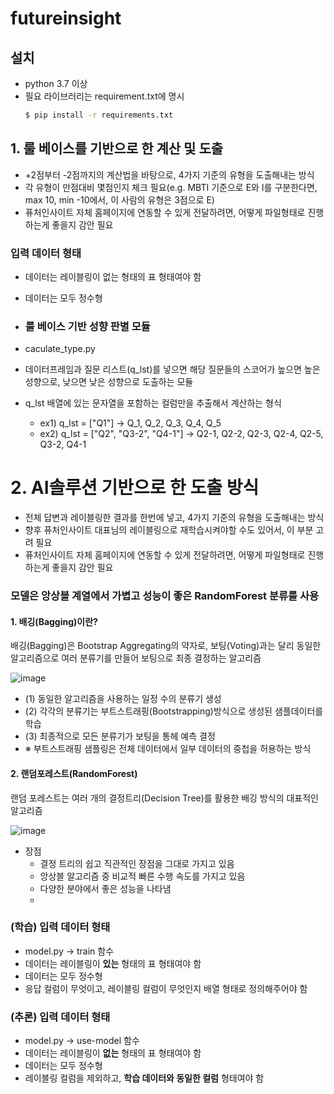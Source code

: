 # futureinsight

## 설치
- python 3.7 이상
- 필요 라이브러리는 requirement.txt에 명시
  ```bash
  $ pip install -r requirements.txt
  ```

## 1. 룰 베이스를 기반으로 한 계산 및 도출
- +2점부터 -2점까지의 계산법을 바탕으로, 4가지 기준의 유형을 도출해내는 방식
- 각 유형이 만점대비 몇점인지 체크 필요(e.g. MBTI 기준으로 E와 I를 구분한다면, max 10, min -10에서, 이 사람의 유형은 3점으로 E)
- 퓨처인사이트 자체 홈페이지에 연동할 수 있게 전달하려면, 어떻게 파일형태로 진행하는게 좋을지 감안 필요

### 입력 데이터 형태
- 데이터는 레이블링이 없는 형태의 표 형태여야 함
- 데이터는 모두 정수형

- ### 룰 베이스 기반 성향 판별 모듈
- caculate_type.py
- 데이터프레임과 질문 리스트(q_lst)를 넣으면 해당 질문들의 스코어가 높으면 높은 성향으로, 낮으면 낮은 성향으로 도출하는 모듈
- q_lst 배열에 있는 문자열을 포함하는 컬럼만을 추출해서 계산하는 형식
    - ex1) q_lst = ["Q1"] -> Q_1, Q_2, Q_3, Q_4, Q_5
    - ex2) q_lst = ["Q2", "Q3-2", "Q4-1"] -> Q2-1, Q2-2, Q2-3, Q2-4, Q2-5, Q3-2, Q4-1
 
# 2. AI솔루션 기반으로 한 도출 방식
- 전체 답변과 레이블링한 결과를 한번에 넣고, 4가지 기준의 유형을 도출해내는 방식
- 향후 퓨처인사이트 대표님의 레이블링으로 재학습시켜야할 수도 있어서, 이 부분 고려 필요
- 퓨처인사이트 자체 홈페이지에 연동할 수 있게 전달하려면, 어떻게 파일형태로 진행하는게 좋을지 감안 필요

### 모델은 앙상블 계열에서 가볍고 성능이 좋은 RandomForest 분류를 사용
#### 1. 배깅(Bagging)이란?
배깅(Bagging)은 Bootstrap Aggregating의 약자로, 보팅(Voting)과는 달리 동일한 알고리즘으로 여러 분류기를 만들어 보팅으로 최종 결정하는 알고리즘

![image](https://github.com/kkobooc/futureinsight/assets/67237187/02f27b80-525e-486c-85de-3c96ee012d0c)

- (1) 동일한 알고리즘을 사용하는 일정 수의 분류기 생성
- (2) 각각의 분류기는 부트스트래핑(Bootstrapping)방식으로 생성된 샘플데이터를 학습
- (3) 최종적으로 모든 분류기가 보팅을 통헤 예측 결정
- ※ 부트스트래핑 샘플링은 전체 데이터에서 일부 데이터의 중첩을 허용하는 방식

#### 2. 랜덤포레스트(RandomForest)
랜덤 포레스트는 여러 개의 결정트리(Decision Tree)를 활용한 배깅 방식의 대표적인 알고리즘

![image](https://github.com/kkobooc/futureinsight/assets/67237187/d00a4890-1908-4dfc-865d-f6a532602f5b)

- 장점
    - 결정 트리의 쉽고 직관적인 장점을 그대로 가지고 있음
    - 앙상블 알고리즘 중 비교적 빠른 수행 속도를 가지고 있음
    - 다양한 분야에서 좋은 성능을 나타냄
    - 
### (학습) 입력 데이터 형태
- model.py -> train 함수
- 데이터는 레이블링이 **있는** 형태의 표 형태여야 함
- 데이터는 모두 정수형
- 응답 컬럼이 무엇이고, 레이블링 컬럼이 무엇인지 배열 형태로 정의해주어야 함

### (추론) 입력 데이터 형태
- model.py -> use-model 함수
- 데이터는 레이블링이 **없는** 형태의 표 형태여야 함
- 데이터는 모두 정수형
- 레이블링 컬럼을 제외하고, **학습 데이터와 동일한 컬럼** 형태여야 함
